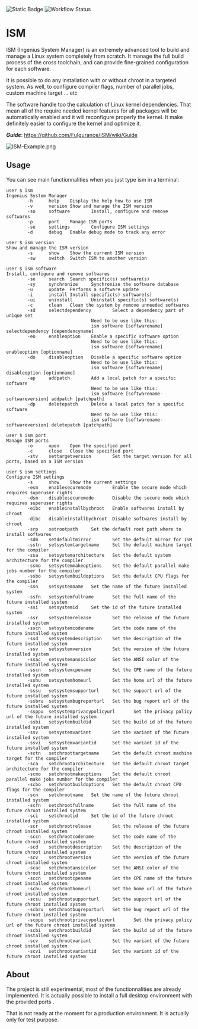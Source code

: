 ![Static Badge](https://img.shields.io/badge/License-GPL_3.0-blue)
![Workflow Status](https://github.com/fulgurance/ism/.github/workflows/crystal.yml)

# ISM

ISM (Ingenius System Manager) is an extremely advanced tool to build and manage a Linux system completely from scratch.
It manage the full build process of the cross toolchain, and can provide fine-grained configuration for each software.

It is possible to do any installation with or without chroot in a targeted system. As well, to configure compiler flags, number of parallel jobs, custom machine target ... etc

The software handle too the calculation of Linux kernel dependencies. That mean all of the require needed kernel features for all packages will be automatically enabled and it will reconfigure properly the kernel. It make definitely easier to configure the kernel and optimize it.

***Guide***: https://github.com/Fulgurance/ISM/wiki/Guide

![ISM-Example.png](https://www.zupimages.net/up/24/20/2mn6.png)

## Usage

You can see main functionnalities when you just type ism in a terminal:
```
user $ ism
Ingenius System Manager
        -h      help    Display the help how to use ISM
        -v      version Show and manage the ISM version
        -so     software        Install, configure and remove softwares
        -p      port    Manage ISM ports
        -se     settings        Configure ISM settings
        -d      debug   Enable debug mode to track any error
```

```
user $ ism version
Show and manage the ISM version
        -s      show    Show the current ISM version
        -sw     switch  Switch ISM to another version
```

```
user $ ism software
Install, configure and remove softwares
        -se     search  Search specific(s) software(s)
        -sy     synchronize     Synchronize the software database
        -u      update  Performs a software update
        -i      install Install specific(s) software(s)
        -ui     uninstall       Uninstall specific(s) software(s)
        -c      clean   Clean the system by remove unneeded softwares
        -sd     selectdependency        Select a dependency part of unique set
                                Need to be use like this:
                                ism software [softwarename] selectdependency [dependencyname]
        -eo     enableoption    Enable a specific software option
                                Need to be use like this:
                                ism software [softwarename] enableoption [optionname]
        -do     disableoption   Disable a specific software option
                                Need to be use like this:
                                ism software [softwarename] disableoption [optionname]
        -ap     addpatch        Add a local patch for a specific software
                                Need to be use like this:
                                ism software [softwarename-softwareversion] addpatch [patchpath]
        -dp     deletepatch     Delete a local patch for a specific software
                                Need to be use like this:
                                ism software [softwarename-softwareversion] deletepatch [patchpath]
```

```
user $ ism port
Manage ISM ports
        -o      open    Open the specified port
        -c      close   Close the specified port
        -stv    settargetversion        Set the target version for all ports, based on a ISM version
```

```
user $ ism settings
Configure ISM settings
        -s      show    Show the current settings
        -esm    enablesecuremode        Enable the secure mode which requires superuser rights
        -dsm    disablesecuremode       Disable the secure mode which requires superuser rights
        -eibc   enableinstallbychroot   Enable softwares install by chroot
        -dibc   disableinstallbychroot  Disable softwares install by chroot
        -srp    setrootpath     Set the default root path where to install softwares
        -sdm    setdefaultmirror        Set the default mirror for ISM
        -sstn   setsystemtargetname     Set the default machine target for the compiler
        -ssa    setsystemarchitecture   Set the default system architecture for the compiler
        -ssmo   setsystemmakeoptions    Set the default parallel make jobs number for the compiler
        -ssbo   setsystembuildoptions   Set the default CPU flags for the compiler
        -ssn    setsystemname   Set the name of the future installed system
        -ssfn   setsystemfullname       Set the full name of the future installed system
        -ssi    setsystemid     Set the id of the future installed system
        -ssr    setsystemrelease        Set the release of the future installed system
        -sscn   setsystemcodename       Set the code name of the future installed system
        -ssd    setsystemdescription    Set the description of the future installed system
        -ssv    setsystemversion        Set the version of the future installed system
        -ssac   setsystemansicolor      Set the ANSI color of the future installed system
        -sscn   setsystemcpename        Set the CPE name of the future installed system
        -sshu   setsystemhomeurl        Set the home url of the future installed system
        -sssu   setsystemsupporturl     Set the support url of the future installed system
        -ssbru  setsystembugreporturl   Set the bug report url of the future installed system
        -ssppu  setsystemprivacypolicyurl       Set the privacy policy url of the future installed system
        -ssbi   setsystembuildid        Set the build id of the future installed system
        -ssv    setsystemvariant        Set the variant of the future installed system
        -ssvi   setsystemvariantid      Set the variant id of the future installed system
        -sctn   setchroottargetname     Set the default chroot machine target for the compiler
        -sca    setchrootarchitecture   Set the default chroot target architecture for the compiler
        -scmo   setchrootmakeoptions    Set the default chroot parallel make jobs number for the compiler
        -scbo   setchrootbuildoptions   Set the default chroot CPU flags for the compiler
        -scn    setchrootname   Set the name of the future chroot installed system
        -scfn   setchrootfullname       Set the full name of the future chroot installed system
        -sci    setchrootid     Set the id of the future chroot installed system
        -scr    setchrootrelease        Set the release of the future chroot installed system
        -sccn   setchrootcodename       Set the code name of the future chroot installed system
        -scd    setchrootdescription    Set the description of the future chroot installed system
        -scv    setchrootversion        Set the version of the future chroot installed system
        -scac   setchrootansicolor      Set the ANSI color of the future chroot installed system
        -sccn   setchrootcpename        Set the CPE name of the future chroot installed system
        -schu   setchroothomeurl        Set the home url of the future chroot installed system
        -scsu   setchrootsupporturl     Set the support url of the future chroot installed system
        -scbru  setchrootbugreporturl   Set the bug report url of the future chroot installed system
        -scppu  setchrootprivacypolicyurl       Set the privacy policy url of the future chroot installed system
        -scbi   setchrootbuildid        Set the build id of the future chroot installed system
        -scv    setchrootvariant        Set the variant of the future chroot installed system
        -scvi   setchrootvariantid      Set the variant id of the future chroot installed system
```

## About
The project is still experimental, most of the functionnalities are already implemented. It is actually possible to install a full desktop environment with the provided ports .

That is not ready at the moment for a production environment. It is actually only for test purpose.

